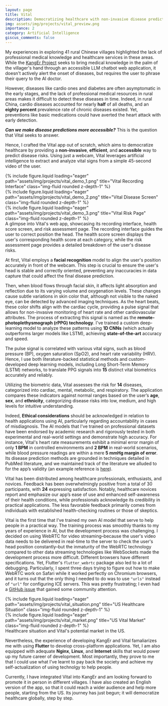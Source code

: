 ```yaml
---
layout: page
title: Vital
description: Democratizing healthcare with non-invasive disease prediction.
img: assets/img/projects/vital_preview.png
importance: 2
category: Artificial Intelligence
giscus_comments: false
---
```

My experiences in exploring 41 rural Chinese villages highlighted the lack of professional medical knowledge and healthcare services in these areas. While the [KangEr Project](https://zehao.tech/projects/kanger_project/) seeks to bring medical knowledge in the palm of the villager's hand through an accessible LLM chatbot web application, it doesn't actively alert the onset of diseases, but requires the user to phrase their query to the AI doctor.

However, diseases like cardio ones and diabetes are often asymptomatic in the early stages, and the lack of professional medical resources in rural areas makes it difficult to detect these diseases in time. Indeed, in rural China, cardio diseases accounted for nearly **half** of all deaths, and an **eighty percent** prevalence rate of chronic diseases existed. Yet, preventions like basic medications could have averted the heart attack with early detection. 

***Can we make disease predictions more accessible?*** This is the question that Vital seeks to answer.

Hence, I crafted the Vital app out of scratch, which aims to democratize healthcare by providing a **non-invasive**, **efficient**, and **accessible** way to predict disease risks. Using just a webcam, Vital leverages artificial intelligence to extract and analyze vital signs from a simple 45-second video of the user. 

<div class="row">
    <div class="col-sm mt-3 mt-md-0">
        {% include figure.liquid loading="eager" path="assets/img/projects/vital_demo_1.png" title="Vital Recording Interface" class="img-fluid rounded z-depth-1" %}
    </div>
    <div class="col-sm mt-3 mt-md-0">
        {% include figure.liquid loading="eager" path="assets/img/projects/vital_demo_2.png" title="Vital Disease Screen" class="img-fluid rounded z-depth-1" %}
    </div>
    <div class="col-sm mt-3 mt-md-0">
        {% include figure.liquid loading="eager" path="assets/img/projects/vital_demo_3.png" title="Vital Risk Page" class="img-fluid rounded z-depth-1" %}
    </div>
</div>
<div class="caption">
    A glimpse into Vital's web app, showcasing its recording interface, health score screen, and risk assessment page. The recording interface guides the user to correct position the head. The health score screen displays the user's corresponding health score at each category, while the risk assessment page provides a detailed breakdown of the user's disease risks.
</div>

At first, Vital employs a **facial recognition** model to align the user's position accurately in front of the webcam. This step is crucial to ensure the user's head is stable and correctly oriented, preventing any inaccuracies in data capture that could affect the final disease prediction. 

Then, when blood flows through facial skin, it affects light absorption and reflection due to its varying volume and oxygenation levels. These changes cause subtle variations in skin color that, although not visible to the naked eye, can be detected by advanced imaging techniques. As the heart beats, these color shifts align with the cardiac cycle, providing a pulse signal that allows for non-invasive monitoring of heart rate and other cardiovascular attributes. The process of extracting this signal is named as the **remote-photoplethysmograph (rPPG) technology**. I've trained a custom deep-learning model to analyze these patterns using **1D CNNs** (which actually outperforms larger models like LSTM), achieving **state-of-the-art** accuracy and speed.

The pulse signal is correlated with various vital signs, such as blood pressure (BP), oxygen saturation (SpO2), and heart rate variability (HRV). Hence, I use both literature-backed statistical methods and custom-developed deep learning models, including Long Short-Term Memory (LSTM) networks, to translate PPG signals into **15** distinct vital biometrics accurately and reliably.

Utilizing the biometric data, Vital assesses the risk for **14** diseases, categorized into cardiac, mental, metabolic, and respiratory. The application compares these indicators against normal ranges based on the user’s **age**, **sex**, and **ethnicity**, categorizing disease risks into low, medium, and high levels for intuitive understanding.

Indeed, **Ethical considerations** should be acknowledged in relation to health applications using AI, particularly regarding accountability in cases of misdiagnosis. The AI models that I've trained on professional datasets have been endorsed by academic research and rigorously tested in both experimental and real-world settings and demonstrate high accuracy. For instance, Vital's heart rate measurements exhibit a minimal error margin of only **1 BPM** in controlled environments and **2 BPM** in real-world scenarios, while blood pressure readings are within a mere **5 mmHg margin of error**. Its disease prediction methods are grounded in techniques detailed in PubMed literature, and we maintained track of the literature we alluded to for the app’s validity (an example reference is [here](https://pubmed.ncbi.nlm.nih.gov/20980134/)). 

Vital has been distributed among healthcare professionals, enthusiasts, and novices. Feedback has been overwhelmingly positive from a total of 30 participants, with **24** expressing satisfaction. Notably, healthcare novices report and emphasize our app’s ease of use and enhanced self-awareness of their health conditions, while professionals acknowledge its credibility in practical applications. The less favorable feedback primarily comes from individuals with established health-checking routines or those of skeptics.

Vital is the first time that I've trained my own AI model that serve to help people in a practical way. The training process was smoothly thanks to my years of experience in AI, but the development process was challenging. I decided on using WebRTC for video streaming–because the user's video data needs to be delivered in real-time to the server to check the user's head position constantly–but the inmaturity of the WebRTC technology compared to other data streaming technologies like WebSockets made the development process more difficult. Different browsers have different specifications. Yet, Flutter's `flutter_webrtc` package also led to a lot of debugging. Particularly, I spent three days trying to figure out how to make WebRTC work on Safari while it worked perfectly on Chromium browsers, and it turns out that the only thing I needed to do was to use `"urls"` instead of `"url"` for configuring ICE servers. This was pretty frustrating; I even had a [GitHub issue](https://github.com/flutter-webrtc/flutter-webrtc/issues/1550) that gained some community attention.

<div class="row">
    <div class="col-sm mt-3 mt-md-0">
        {% include figure.liquid loading="eager" path="assets/img/projects/vital_situation.png" title="US Healthcare Situation" class="img-fluid rounded z-depth-1" %}
    </div>
    <div class="col-sm mt-3 mt-md-0">
        {% include figure.liquid loading="eager" path="assets/img/projects/vital_market.png" title="US Vital Market" class="img-fluid rounded z-depth-1" %}
    </div>
</div>
<div class="caption">
    Healthcare situation and Vital's potential market in the US.
</div>

Nevertheless, the experience of developing KangEr and Vital famaliarizes me with using **Flutter** to develop cross-platform applications. Yet, I am also equipped with adequate **Nginx**, **Linux**, and **Internet** skills that would power up my future career of development. Most importantly, they prove to me that I could use what I've learnt to pay back the society and achieve my self-actualization of using technolgy to help people.

Currently, I have integrated Vital into KangEr and am looking forward to promote it in person in different villages. I have also created an English version of the app, so that it could reach a wider audience and help more people, starting from the US. Its journey has just begun; it will democratize healthcare globally, step by step.